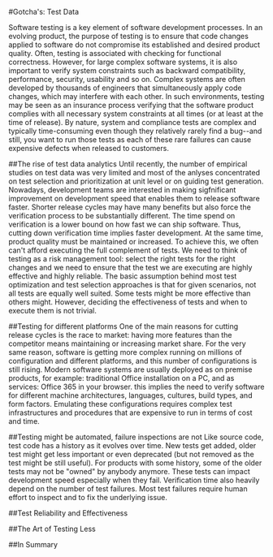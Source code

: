 #Gotcha's: Test Data

Software testing is a key element of software development processes. In an evolving product, the purpose of testing is to ensure that code changes applied to software do not compromise its established and desired product quality. Often, testing is associated with checking for functional correctness. However, for large complex software systems, it is also important to verify system constraints such as backward compatibility, performance, security, usability and so on. Complex systems are often developed by thousands of engineers that simultaneously apply code changes, which may interfere with each other. In such environments, testing may be seen as an insurance process verifying that the software product complies with all necessary system constraints at all times (or at least at the time of release). By nature, system and compliance tests are complex and typically time-consuming even though they relatively rarely find a bug--and still, you want to run those tests as each of these rare failures can cause expensive defects when released to customers.

##The rise of test data analytics
Until recently, the number of empirical studies on test data was very limited and most of the anlyses concentrated on test selection and prioritization at unit level or on guiding test generation. 
Nowadays, development teams are interested in making sigfnificant improvement on development speed that enables them to release software faster. Shorter release cycles may have many benefits but also force the verification process to be substantially different. The time spend on verification is a lower bound on how fast we can ship software. Thus, cutting down verification time implies faster development. At the same time, product quality must be maintained or increased. To achieve this, we often can't afford executing the full complement of tests. We need to think of testing as a risk management tool: select the right tests for the right changes and we need to ensure that the test we are executing are highly effective and highly reliable. The basic assumption behind most test optimization and test selection approaches is that for given scenarios, not all tests are equally well suited. Some tests might be more effective than others might. However, deciding the effectiveness of tests and when to execute them is not trivial.

##Testing for different platforms
One of the main reasons for cutting release cycles is the race to market: having more features than the competitor means maintaining or increasing market share. For the very same reason, software is getting more complex running on millions of configuration and different platforms, and this  number of configurations is still rising. Modern software systems are usually deployed as on premise products, for example: traditional Office installation on a PC, and as services: Office 365 in your browser. this implies the need to verify software for different machine architectures, languages, cultures, build types, and form factors. Emulating these configurations requires complex test infrastructures and procedures that are expensive to run in terms of cost and time.

##Testing might be automated, failure inspections are not
Like source code, test code has a history as it evolves over time. New tests get added, older test might get less important or even deprecated (but not removed as the test might be still useful). For products with some history, some of the older tests may not be "owned" by anybody anymore. These tests can impact development speed especially when they fail. Verification time also heavily depend on the number of test failures. Most test failures require human effort to inspect and to fix the underlying issue. 

##Test Reliability and Effectiveness

##The Art of Testing Less

##In Summary
